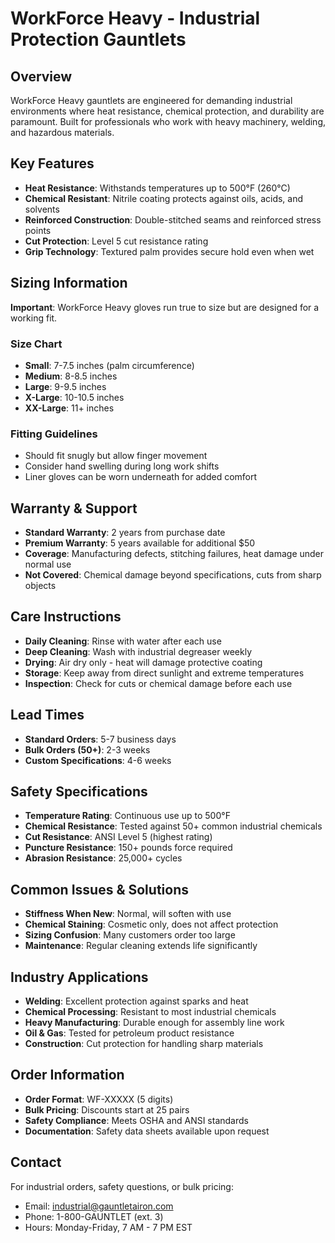 # WorkForce Heavy - Industrial Protection Gauntlets

## Overview

WorkForce Heavy gauntlets are engineered for demanding industrial environments where heat resistance, chemical  protection, and durability are paramount. Built for professionals who work with heavy machinery, welding, and hazardous materials.

## Key Features

- **Heat Resistance**: Withstands temperatures up to 500°F (260°C)
- **Chemical Resistant**: Nitrile coating protects against oils, acids, and solvents
- **Reinforced Construction**: Double-stitched seams and reinforced stress points
- **Cut Protection**: Level 5 cut resistance rating
- **Grip Technology**: Textured palm provides secure hold even when wet

## Sizing Information

**Important**: WorkForce Heavy gloves run true to size but are designed for a working fit.

### Size Chart

- **Small**: 7-7.5 inches (palm circumference)
- **Medium**: 8-8.5 inches
- **Large**: 9-9.5 inches
- **X-Large**: 10-10.5 inches
- **XX-Large**: 11+ inches

### Fitting Guidelines

- Should fit snugly but allow finger movement
- Consider hand swelling during long work shifts
- Liner gloves can be worn underneath for added comfort

## Warranty & Support

- **Standard Warranty**: 2 years from purchase date
- **Premium Warranty**: 5 years available for additional $50
- **Coverage**: Manufacturing defects, stitching failures, heat damage under normal use
- **Not Covered**: Chemical damage beyond specifications, cuts from sharp objects

## Care Instructions

- **Daily Cleaning**: Rinse with water after each use
- **Deep Cleaning**: Wash with industrial degreaser weekly
- **Drying**: Air dry only - heat will damage protective coating
- **Storage**: Keep away from direct sunlight and extreme temperatures
- **Inspection**: Check for cuts or chemical damage before each use

## Lead Times

- **Standard Orders**: 5-7 business days
- **Bulk Orders (50+)**: 2-3 weeks
- **Custom Specifications**: 4-6 weeks

## Safety Specifications

- **Temperature Rating**: Continuous use up to 500°F
- **Chemical Resistance**: Tested against 50+ common industrial chemicals
- **Cut Resistance**: ANSI Level 5 (highest rating)
- **Puncture Resistance**: 150+ pounds force required
- **Abrasion Resistance**: 25,000+ cycles

## Common Issues & Solutions

- **Stiffness When New**: Normal, will soften with use
- **Chemical Staining**: Cosmetic only, does not affect protection
- **Sizing Confusion**: Many customers order too large
- **Maintenance**: Regular cleaning extends life significantly

## Industry Applications

- **Welding**: Excellent protection against sparks and heat
- **Chemical Processing**: Resistant to most industrial chemicals
- **Heavy Manufacturing**: Durable enough for assembly line work
- **Oil & Gas**: Tested for petroleum product resistance
- **Construction**: Cut protection for handling sharp materials

## Order Information

- **Order Format**: WF-XXXXX (5 digits)
- **Bulk Pricing**: Discounts start at 25 pairs
- **Safety Compliance**: Meets OSHA and ANSI standards
- **Documentation**: Safety data sheets available upon request

## Contact

For industrial orders, safety questions, or bulk pricing:

- Email: industrial@gauntletairon.com
- Phone: 1-800-GAUNTLET (ext. 3)
- Hours: Monday-Friday, 7 AM - 7 PM EST
